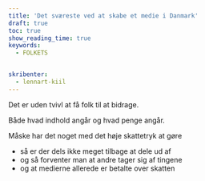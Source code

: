 ```yaml
---
title: 'Det sværeste ved at skabe et medie i Danmark'
draft: true
toc: true
show_reading_time: true
keywords:
  - FOLKETS


skribenter:
  - lennart-kiil
---
```


Det er uden tvivl at få folk til at bidrage.

Både hvad indhold angår og hvad penge angår.

Måske har det noget med det høje skattetryk at gøre

- så er der dels ikke meget tilbage at dele ud af
- og så forventer man at andre tager sig af tingene
- og at medierne allerede er betalte over skatten

